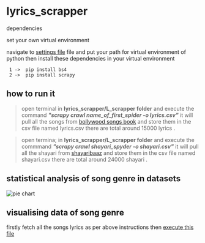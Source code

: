 # lyrics_scrapper


dependencies

  set your own virtual environment

  navigate to [settings file](.vscode/settings.json) file and put your  path for virtual environment  of python 
  then install these dependencies in your virtual environment
   
     1 ->  pip install bs4
     2 ->  pip install scrapy
    
    
     
    

## how to run it




  > open terminal in **lyrics_scrapper/L_scrapper folder** and execute the command  ***"scrapy crawl name_of_first_spider -o lyrics.csv"***
   it will  pull all the songs from [bollywood songs book](https://bollywoodsongsbook.com/atoz/all)  and store them in the csv file named lyrics.csv
   there are total around 15000  lyrics .
   
  > open termina; in **lyrics_scrapper/L_scrapper folder** and execute the commmand ***"scrapy crawl shayari_spyder -o shayari.csv"***
   it will pull all the shayari from [shayaribaaz](http://www.shayaribazar.com/English/) and store them in the csv file named shayari.csv
   there are total around 24000 shayari .
    
    
    
    
 ## statistical analysis of song genre in datasets
 
 ![pie chart](https://github.com/ajitsinghrathore/lyrics_scrapper/blob/master/L_scrapper/Figure_1.png?raw=true)
 
 
 
 ## visualising data of song genre
 
  firstly  fetch all the songs lyrics as per above instructions then [execute this file](L_scrapper/visualization.py) 
 
